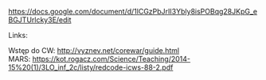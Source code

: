 https://docs.google.com/document/d/1lCGzPbJrII3Ybly8isPOBqg28JKpG_eBGJTUrlcky3E/edit

Links:

Wstęp do CW: 
http://vyznev.net/corewar/guide.html<br>
MARS: 
https://kot.rogacz.com/Science/Teaching/2014-15%20(1)/3LO_inf_2c/listy/redcode-icws-88-2.pdf
